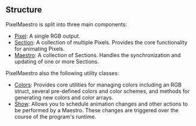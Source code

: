 ## Structure
PixelMaestro is split into three main components:
* [Pixel](pixel.md): A single RGB output.
* [Section](section.md): A collection of multiple Pixels. Provides the core functionality for animating Pixels.
* [Maestro](maestro.md): A collection of Sections. Handles the synchronization and updating of one or more Sections.

PixelMaestro also the following utility classes:
* [Colors](colors.md): Provides core utilities for managing colors including an RGB struct, several pre-defined colors and color schemes, and methods for generating new colors and color arrays.
* [Show](show.md): Allows you to schedule animation changes and other actions to be performed by a Maestro. These changes are triggered over the course of the program's runtime.

